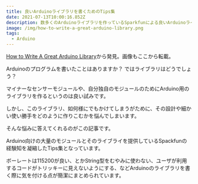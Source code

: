 ```yaml
---
title: 良いArduinoライブラリを書くためのTips集
date: 2021-07-13T10:00:16.852Z
description: 数多くのArduinoライブラリを作っているSparkfunによる良いArduinoライブラリ作成のためのTips集です。
image: /img/how-to-write-a-great-arduino-library.png
tags:
  - Arduino
---
```

[How to Write A Great Arduino Library](https://www.sparkfun.com/news/3245)から発見。画像もここから転載。

Arduinoのプログラムを書いたことはありますか？ ではライブラリはどうでしょう？

マイナーなセンサーモジュールや、自分独自のモジュールのためにArduino用のライブラリを作るというのは良い試みです。

しかし、このライブラリ、如何様にでもかけてしまうがために、その設計や細かい使い勝手をどのように作りこむかを悩んでしまいます。

そんな悩みに答えてくれるのがこの記事です。

Arduino向けの大量のモジュールとそのライブライを提供しているSpackfunの経験知を凝縮したTips集となっています。

ボーレートは115200が良い、とかString型をむやみに使わない、ユーザが利用するコードがトリッキーに見えないようにする、などArduinoのライブラリを書く際に気を付ける点が簡潔にまとめられています。
